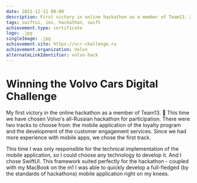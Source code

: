 ```yaml
---
date: 2021-12-11 00:00
description: First victory in online hackathon as a member of Team13. 🥳
tags: swiftui, ios, hackathon, swift
achievement.type: certificate
logo: .jpg
singleImage: .jpg
achievement.site: https://vcr-challenge.ru
achievement.organization: Volvo
alternateLinkIdentifier: volvo-hack
---
```

# Winning the Volvo Cars Digital Challenge 

My first victory in the online hackathon as a member of Team13. 🥳 This time we have chosen Volvo's all-Russian hackathon for participation. There were two tracks to choose from: the mobile application of the loyalty program and the development of the customer engagement services. Since we had more experience with mobile apps, we chose the first track.

This time I was only responsible for the technical implementation of the mobile application, so I could choose any technology to develop it. And I chose SwiftUI. This framework suited perfectly for the hackathon - coupled with my MacBook on the m1 I was able to quickly develop a full-fledged (by the standards of hackathons) mobile application right on my knees.
